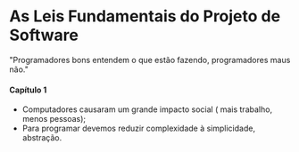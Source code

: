 # As Leis Fundamentais do Projeto de Software

"Programadores bons entendem o que estão fazendo, programadores maus não."

#### Capítulo 1

- Computadores causaram um grande impacto social ( mais trabalho, menos pessoas);
- Para programar devemos reduzir complexidade à simplicidade, abstração.
